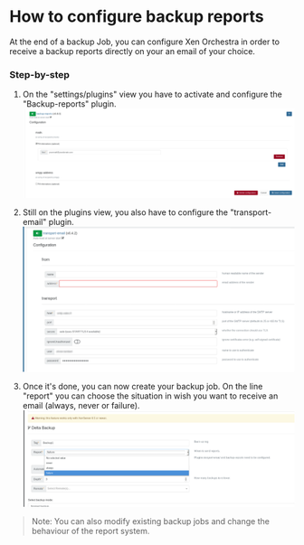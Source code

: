 # How to configure backup reports

At the end of a backup Job, you can configure Xen Orchestra in order to receive a backup reports directly on your an email of your choice.

### Step-by-step

1. On the "settings/plugins" view you have to activate and configure the "Backup-reports" plugin. 
![](./assets/backup-reports-plugin.png)

2. Still on the plugins view, you also have to configure the "transport-email" plugin.
![](./assets/transport-email-plugin.png)

3. Once it's done, you can now create your backup job. On the line "report" you can choose the situation in wish you want to receive
an email (always, never or failure). 
![](./assets/backup-report-config.png)
> Note: You can also modify existing backup jobs and change the behaviour of the report system.
